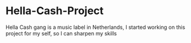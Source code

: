 # Hella-Cash-Project
Hella Cash gang is a music label in Netherlands, I started working on this project for my self, so I can sharpen my skills 
